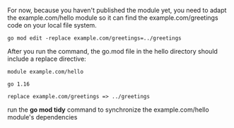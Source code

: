 For now, because you haven't published the module yet, you need to adapt the example.com/hello module so it can find the example.com/greetings code on your local file system.

```go mod edit -replace example.com/greetings=../greetings```

After you run the command, the go.mod file in the hello directory should include a replace directive:

```
module example.com/hello

go 1.16

replace example.com/greetings => ../greetings
```

run the **go mod tidy** command to synchronize the example.com/hello module's dependencies

